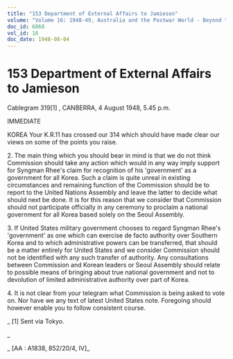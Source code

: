 ```yaml
---
title: "153 Department of External Affairs to Jamieson"
volume: "Volume 16: 1948-49, Australia and the Postwar World - Beyond the Region"
doc_id: 6868
vol_id: 16
doc_date: 1948-08-04
---
```


# 153 Department of External Affairs to Jamieson

Cablegram 319[1] , CANBERRA, 4 August 1948, 5.45 p.m.

IMMEDIATE

KOREA Your K.R.11 has crossed our 314 which should have made clear our views on some of the points you raise.

2\. The main thing which you should bear in mind is that we do not think Commission should take any action which would in any way imply support for Syngman Rhee's claim for recognition of his 'government' as a government for all Korea. Such a claim is quite unreal in existing circumstances and remaining function of the Commission should be to report to the United Nations Assembly and leave the latter to decide what should next be done. It is for this reason that we consider that Commission should not participate officially in any ceremony to proclaim a national government for all Korea based solely on the Seoul Assembly.

3\. If United States military government chooses to regard Syngman Rhee's 'government' as one which can exercise de facto authority over Southern Korea and to which administrative powers can be transferred, that should be a matter entirely for United States and we consider Commission should not be identified with any such transfer of authority. Any consultations between Commission and Korean leaders or Seoul Assembly should relate to possible means of bringing about true national government and not to devolution of limited administrative authority over part of Korea.

4\. It is not clear from your telegram what Commission is being asked to vote on. Nor have we any text of latest United States note. Foregoing should however enable you to follow consistent course.

_ [1] Sent via Tokyo.

_

_ [AA : A1838, 852/20/4, IV]_
